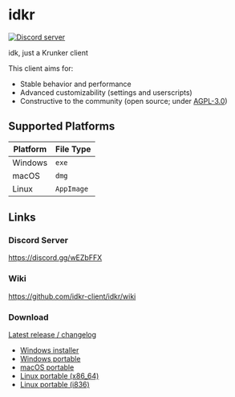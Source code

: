 # idkr
[![Discord server](https://discord.com/api/guilds/697366856914173994/widget.png)](https://discord.gg/wEZbFFX)

idk, just a Krunker client 

This client aims for:
- Stable behavior and performance
- Advanced customizability (settings and userscripts)
- Constructive to the community (open source; under [AGPL-3.0](https://github.com/idkr-client/idkr/blob/master/LICENSE))

## Supported Platforms
| Platform | File Type |
|-|-|
| Windows | `exe` |
| macOS | `dmg` |
| Linux | `AppImage` |

## Links
### Discord Server
https://discord.gg/wEZbFFX

### Wiki
https://github.com/idkr-client/idkr/wiki

### Download
[Latest release / changelog](https://github.com/idkr-client/idkr/releases/latest)
- [Windows installer](https://github.com/idkr-client/idkr/releases/latest/download/idkr-setup-win.exe)
- [Windows portable](https://github.com/idkr-client/idkr/releases/latest/download/idkr-portable-win.exe)
- [macOS portable](https://github.com/idkr-client/idkr/releases/latest/download/idkr-portable-mac.dmg)
- [Linux portable (x86_64)](https://github.com/idkr-client/idkr/releases/latest/download/idkr-portable-linux-x86_64.AppImage)
- [Linux portable (i836)](https://github.com/idkr-client/idkr/releases/latest/download/idkr-portable-linux-i386.AppImage)

